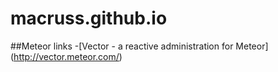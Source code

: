 macruss.github.io
=================
##Meteor links
-[Vector - a reactive administration for Meteor] (http://vector.meteor.com/)
